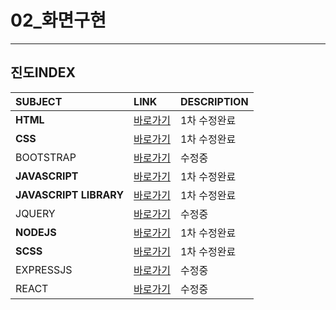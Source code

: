 # 02_화면구현



---
진도INDEX
---
|SUBJECT|LINK|DESCRIPTION|
|:---|:---|:---|
|**HTML**|[바로가기](./DOCUMENT/01HTML)|1차 수정완료|
|**CSS**|[바로가기](./DOCUMENT/02CSS)|1차 수정완료|
|BOOTSTRAP|[바로가기](./DOCUMENT/03BOOTSTRAP)|수정중|
|**JAVASCRIPT**|[바로가기](./DOCUMENT/04JS)|1차 수정완료|
|**JAVASCRIPT LIBRARY**|[바로가기](./DOCUMENT/05JS_LIB)|1차 수정완료|
|JQUERY|[바로가기](./DOCUMENT/06JQUERY)|수정중|
|**NODEJS**|[바로가기](./DOCUMENT/07NODEJS)|1차 수정완료|
|**SCSS**|[바로가기](./DOCUMENT/08SCSS)|1차 수정완료|
|EXPRESSJS|[바로가기](./DOCUMENT/10EXPRESSJS)|수정중|
|REACT|[바로가기](./DOCUMENT/09REACT)|수정중|


